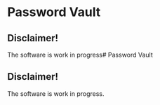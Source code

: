 # Password Vault

## Disclaimer!
The software is work in progress# Password Vault

## Disclaimer!
The software is work in progress.
